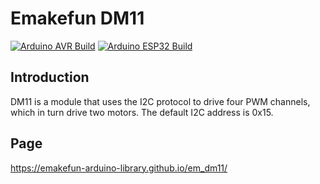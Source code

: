 # Emakefun DM11

[![Arduino AVR Build](https://github.com/emakefun-arduino-library/em_dm11/actions/workflows/arduino_avr_build.yml/badge.svg)](https://github.com/emakefun-arduino-library/em_dm11/actions/workflows/arduino_avr_build.yml) [![Arduino ESP32 Build](https://github.com/emakefun-arduino-library/em_dm11/actions/workflows/arduino_esp32_build.yml/badge.svg)](https://github.com/emakefun-arduino-library/em_dm11/actions/workflows/arduino_esp32_build.yml)

## Introduction

DM11 is a module that uses the I2C protocol to drive four PWM channels, which in turn drive two motors. The default I2C address is 0x15.

## Page

<https://emakefun-arduino-library.github.io/em_dm11/>
